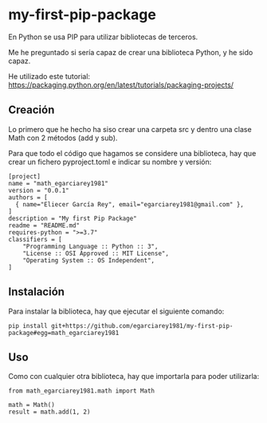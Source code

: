 # my-first-pip-package

En Python se usa PIP para utilizar bibliotecas de terceros.

Me he preguntado si sería capaz de crear una biblioteca Python, y he sido capaz.

He utilizado este tutorial: https://packaging.python.org/en/latest/tutorials/packaging-projects/

## Creación

Lo primero que he hecho ha siso crear una carpeta src y dentro una clase Math con 2 métodos (add y sub).

Para que todo el código que hagamos se considere una biblioteca, hay que crear un fichero pyproject.toml e indicar su nombre y versión:

```
[project]
name = "math_egarciarey1981"
version = "0.0.1"
authors = [
  { name="Eliecer García Rey", email="egarciarey1981@gmail.com" },
]
description = "My first Pip Package"
readme = "README.md"
requires-python = ">=3.7"
classifiers = [
    "Programming Language :: Python :: 3",
    "License :: OSI Approved :: MIT License",
    "Operating System :: OS Independent",
]
```

## Instalación

Para instalar la biblioteca, hay que ejecutar el siguiente comando:

```
pip install git+https://github.com/egarciarey1981/my-first-pip-package#egg=math_egarciarey1981
```

## Uso

Como con cualquier otra biblioteca, hay que importarla para poder utilizarla:

```
from math_egarciarey1981.math import Math

math = Math()
result = math.add(1, 2)
```